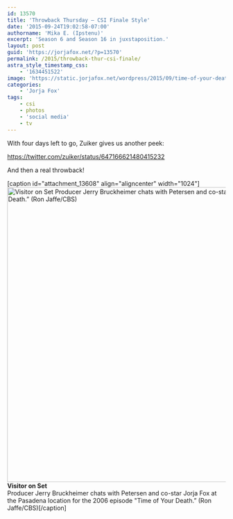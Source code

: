 ```yaml
---
id: 13570
title: 'Throwback Thursday — CSI Finale Style'
date: '2015-09-24T19:02:58-07:00'
authorname: 'Mika E. (Ipstenu)'
excerpt: 'Season 6 and Season 16 in juxstaposition.'
layout: post
guid: 'https://jorjafox.net/?p=13570'
permalink: /2015/throwback-thur-csi-finale/
astra_style_timestamp_css:
    - '1634451522'
image: 'https://static.jorjafox.net/wordpress/2015/09/time-of-your-death.jpg'
categories:
    - 'Jorja Fox'
tags:
    - csi
    - photos
    - 'social media'
    - tv
---
```


With four days left to go, Zuiker gives us another peek:

https://twitter.com/zuiker/status/647166621480415232

And then a real throwback!

[caption id="attachment_13608" align="aligncenter" width="1024"]<a href="//jfo-static.net/wordpress/2015/09/0622-timeofyourdeath_13.jpg"><img class="size-full wp-image-13608" src="//jfo-static.net/wordpress/2015/09/0622-timeofyourdeath_13.jpg" alt="Visitor on Set Producer Jerry Bruckheimer chats with Petersen and co-star Jorja Fox at the Pasadena location for the 2006 episode &quot;Time of Your Death.” (Ron Jaffe/CBS) " width="1024" height="680" /></a> **Visitor on Set**<br />Producer Jerry Bruckheimer chats with Petersen and co-star Jorja Fox at the Pasadena location for the 2006 episode "Time of Your Death.” (Ron Jaffe/CBS)[/caption]
